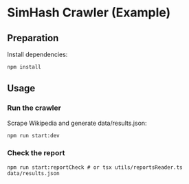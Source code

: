 # SimHash Crawler (Example)

## Preparation
Install dependencies:
```bash
npm install
```

## Usage
### Run the crawler
Scrape Wikipedia and generate data/results.json:
```bash
npm run start:dev
```

### Check the report
```bun
npm run start:reportCheck # or tsx utils/reportsReader.ts data/results.json
```
